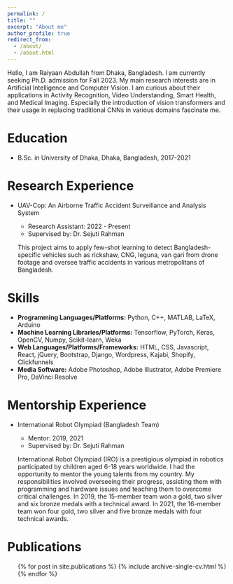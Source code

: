 ```yaml
---
permalink: /
title: ""
excerpt: "About me"
author_profile: true
redirect_from: 
  - /about/
  - /about.html
---
```

Hello, I am Raiyaan Abdullah from Dhaka, Bangladesh. I am currently seeking Ph.D. admission for Fall 2023. My main research interests are in Artificial Intelligence and Computer Vision. I am curious about their applications in Activity Recognition, Video Understanding, Smart Health, and Medical Imaging. Especially the introduction of vision transformers and their usage in replacing traditional CNNs in various domains fascinate me.

Education
======
* B.Sc. in University of Dhaka, Dhaka, Bangladesh, 2017-2021


Research Experience
======
* UAV-Cop: An Airborne Traffic Accident Surveillance and Analysis System
  * Research Assistant: 2022 - Present
  * Supervised by: Dr. Sejuti Rahman

  This project aims to apply few-shot learning to detect Bangladesh-specific vehicles such as rickshaw, CNG, leguna, van gari from drone footage and oversee traffic accidents in various metropolitans of Bangladesh.


  
Skills
======
* **Programming Languages/Platforms:** Python, C++, MATLAB, LaTeX, Arduino
* **Machine Learning Libraries/Platforms:** Tensorflow, PyTorch, Keras, OpenCV, Numpy, Scikit-learn, Weka
* **Web Languages/Platforms/Frameworks:** HTML, CSS, Javascript, React, jQuery, Bootstrap, Django, Wordpress, Kajabi, Shopify, Clickfunnels
* **Media Software:** Adobe Photoshop, Adobe Illustrator, Adobe Premiere Pro, DaVinci Resolve

Mentorship Experience
======
* International Robot Olympiad (Bangladesh Team)
  * Mentor: 2019, 2021
  * Supervised by: Dr. Sejuti Rahman
  
  International Robot Olympiad (IRO) is a prestigious olympiad in robotics participated by children aged 6-18 years worldwide. I had the opportunity to mentor the young talents from my country. My responsibilities involved overseeing their progress, assisting them with programming and hardware issues and teaching them to overcome critical challenges. In 2019, the 15-member team won a gold, two silver and six bronze medals with a technical award. In 2021, the 16-member team won four gold, two silver and five bronze medals with four technical awards.


Publications
======
  <ul>{% for post in site.publications %}
    {% include archive-single-cv.html %}
  {% endfor %}</ul>
  

